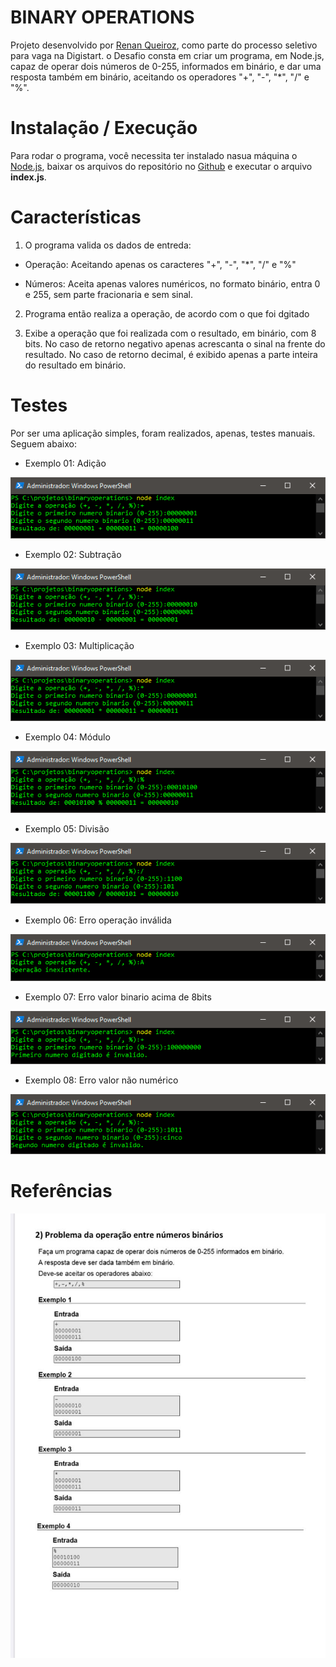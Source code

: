 # BINARY OPERATIONS

Projeto desenvolvido por [Renan Queiroz](https://github.com/renanq), como parte do processo seletivo para vaga na Digistart. o Desafio consta em criar um programa, em Node.js, capaz de operar dois números de 0-255, informados em binário, e dar uma resposta também em binário, aceitando os operadores "+", "-", "*", "/" e "%".


# Instalação / Execução

Para rodar o programa, você necessita ter instalado nasua máquina o [Node.js](https://nodejs.org/), baixar os arquivos do repositório no [Github](https://github.com/renanq/binaryoperations) e executar o arquivo **index.js**.


# Características

1. O programa valida os dados de entreda: 

  * Operação: Aceitando apenas os caracteres "+", "-", "*", "/" e "%"

  * Números: Aceita apenas valores numéricos, no formato binário, entra 0 e 255, sem parte fracionaria e sem sinal.

2. Programa então realiza a operação, de acordo com o que foi dgitado

3. Exibe a operação que foi realizada com o resultado, em binário, com 8 bits. No caso de retorno negativo apenas acrescanta o sinal na frente do resultado. No caso de retorno decimal, é exibido apenas a parte inteira do resultado em binário.


# Testes

Por ser uma aplicação simples, foram realizados, apenas, testes manuais. Seguem abaixo:

* Exemplo 01: Adição

![](/images/exemplo_01.png)

* Exemplo 02: Subtração

![](/images/exemplo_02.png)

* Exemplo 03: Multiplicação

![](/images/exemplo_03.png)

* Exemplo 04: Módulo

![](/images/exemplo_04.png)

* Exemplo 05: Divisão

![](/images/exemplo_05.png)

* Exemplo 06: Erro operação inválida

![](/images/exemplo_06.png)

* Exemplo 07: Erro valor binario acima de 8bits

![](/images/exemplo_07.png)

* Exemplo 08: Erro valor não numérico

![](/images/exemplo_08.png)


# Referências

![](/images/problem.jpg)
